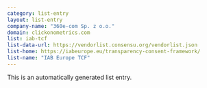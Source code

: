 ```yaml
---
category: list-entry
layout: list-entry
company-name: "360e-com Sp. z o.o."
domain: clickonometrics.com
list: iab-tcf
list-data-url: https://vendorlist.consensu.org/vendorlist.json
list-home: https://iabeurope.eu/transparency-consent-framework/
list-name: "IAB Europe TCF"
---
```


This is an automatically generated list entry.

